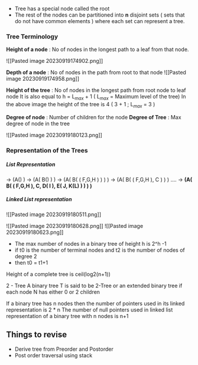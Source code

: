 - Tree has a special node called the root 
- The rest of the nodes can be partitioned into **n** disjoint sets ( sets that do not have common elements ) where each set can represent a tree.

### Tree Terminology
**Height of a node** : No of nodes in the longest path to a leaf from that node.

![[Pasted image 20230919174902.png]]

**Depth of a node** : No of nodes in the path from root to that node
![[Pasted image 20230919174958.png]]

**Height of the tree** : No of nodes in the longest path from root node to leaf node
It is also equal to h = L$_{max}$ + 1 ( L$_{max}$ = Maximum level of the tree)
In the above image the height of the tree is 4 ( 3 + 1 ; L$_{max}$ = 3 )

**Degree of node** : Number of children for the node
**Degree of Tree** : Max degree of node in the tree

![[Pasted image 20230919180123.png]]

### Representation of the Trees

##### List Representation

-> (A() )
-> (A( B() ) )
-> (A( B( ( F,G,H ) ) ) )
-> (A( B( ( F,G,H ), C ) ) )
....
-> **(A( B( ( F,G,H ), C, D( I ), E( J, K(L) ) ) ) )**

##### Linked List representation
![[Pasted image 20230919180511.png]]

![[Pasted image 20230919180628.png]]
![[Pasted image 20230919180623.png]]


- The max number of nodes in a binary tree of height h is 2^h -1
- if t0 is the number of terminal nodes and t2 is the number of nodes of degree 2
- then t0 = t1+1


Height of a complete tree is ceil(log2(n+1))

2 - Tree
A binary tree T is said to be 2-Tree or an extended binary tree if each node N has either 0 or 2 children


If a binary tree has n nodes then the number of pointers used in its linked representation is 2 * n
The number of null pointers used in linked list representation of a binary tree with n nodes is n+1


Things to revise
----------------------------
- Derive tree from Preorder and Postorder
- Post order traversal using stack


